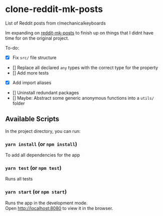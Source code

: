 # clone-reddit-mk-posts
List of Reddit posts from r/mechanicalkeyboards

Im expanding on [reddit-mk-posts](https://github.com/travissanon/reddit-mk-posts) to finish up on things that I didnt have time for on the original project.

To-do:
- [x] Fix `src/` file structure
- [] Replace all declared `any` types with the correct type for the property
- [] Add more tests
- [x] Add import aliases
- [] Uninstall redundant packages
- [] Maybe: Abstract some generic anonymous functions into a `utils/` folder

## Available Scripts

In the project directory, you can run:

### `yarn install` (or `npm install`)

To add all dependencies for the app

### `yarn test` (or `npm test`)

Runs all tests

### `yarn start` (or `npm start`)

Runs the app in the development mode.<br>
Open [http://localhost:8080](http://localhost:8080) to view it in the browser.

